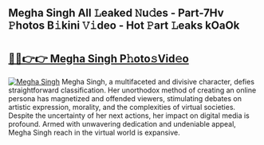## Megha Singh All 𝙻eaked 𝙽u𝚍es - Part-7Hv 𝙿hotos B𝚒kini 𝚅𝚒deo - Hot 𝙿art 𝙻eaks kOaOk

# <h2><a href="http://ld2rpl.urlbe.top/?page=Megha+Singh">🔗🔗👉👉 Megha Singh P𝚑oto𝚜Vid𝚎o</a></h2>

[![Megha Singh](https://i.imgur.com/eBuTRDB.gif)](http://ld2rpl.urlbe.top/?page=Megha+Singh)
Megha Singh, a multifaceted and divisive character, defies straightforward classification. Her unorthodox method of creating an online persona has magnetized and offended viewers, stimulating debates on artistic expression, morality, and the complexities of virtual societies. Despite the uncertainty of her next actions, her impact on digital media is profound. Armed with unwavering dedication and undeniable appeal, Megha Singh reach in the virtual world is expansive.
